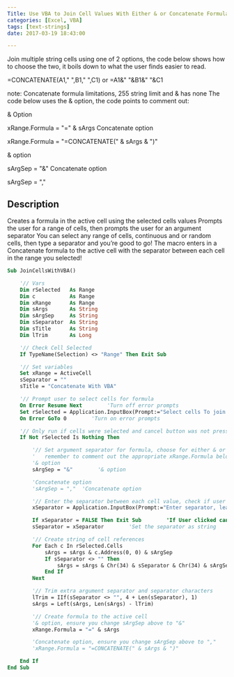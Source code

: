 ```yaml
---
Title: Use VBA to Join Cell Values With Either & or Concatenate Formula
categories: [Excel, VBA]
tags: [text-strings]
date: 2017-03-19 18:43:00

---
```



Join multiple string cells using one of 2 options, the code below shows how to choose the two, it boils down to what the user finds easier to read.

=CONCATENATE(A1," ",B1," ",C1)
or
=A1&" "&B1&" "&C1

note: Concatenate formula limitations, 255 string limit and & has none
The code below uses the & option, the code points to comment out:

& Option

xRange.Formula = "=" & sArgs
Concatenate option

xRange.Formula = "=CONCATENATE(" & sArgs & ")"

& option

sArgSep = "&"
Concatenate option

sArgSep = ","

## Description

Creates a formula in the active cell using the selected cells values
Prompts the user for a range of cells, then prompts the user for an argument separator
You can select any range of cells, continuous and or random cells, then type a separator and you’re good to go!
The macro enters in a Concatenate formula to the active cell with the separator between each cell in the range you selected!

```vb
Sub JoinCellsWithVBA()

    '// Vars
    Dim rSelected   As Range
    Dim c           As Range
    Dim xRange      As Range
    Dim sArgs       As String
    Dim sArgSep     As String
    Dim sSeparator  As String
    Dim sTitle      As String
    Dim lTrim       As Long

    '// Check Cell Selected
    If TypeName(Selection) <> "Range" Then Exit Sub

    '// Set variables
    Set xRange = ActiveCell
    sSeparator = ""
    sTitle = "Concatenate With VBA"

    '// Prompt user to select cells for formula
    On Error Resume Next        'Turn off error prompts
    Set rSelected = Application.InputBox(Prompt:="Select cells To join together", Title:=sTitle, Type:=8)
    On Error GoTo 0        'Turn on error prompts

    '// Only run if cells were selected and cancel button was not pressed
    If Not rSelected Is Nothing Then

        '// Set argument separator for formula, choose for either & or Concatentate formula
        '   remember to comment out the appropriate xRange.Formula below
        '& option
        sArgSep = "&"        '& option

        'Concatenate option
        'sArgSep = ","  'Concatenate option

        '// Enter the separator between each cell value, check if user clicked cancel
        xSeparator = Application.InputBox(Prompt:="Enter separator, leave blank If none.", Title:=sTitle, Type:=2)

        If xSeparator = FALSE Then Exit Sub        'If User clicked cancel then exit sub
        sSeparator = xSeparator        'Set the separator as string

        '// Create string of cell references
        For Each c In rSelected.Cells
            sArgs = sArgs & c.Address(0, 0) & sArgSep
            If sSeparator <> "" Then
                sArgs = sArgs & Chr(34) & sSeparator & Chr(34) & sArgSep
            End If
        Next

        '// Trim extra argument separator and separator characters
        lTrim = IIf(sSeparator <> "", 4 + Len(sSeparator), 1)
        sArgs = Left(sArgs, Len(sArgs) - lTrim)

        '// Create formula to the active cell
        '& option, ensure you change sArgSep above to "&"
        xRange.Formula = "=" & sArgs

        'Concatenate option, ensure you change sArgSep above to ","
        'xRange.Formula = "=CONCATENATE(" & sArgs & ")"

    End If
End Sub
```

